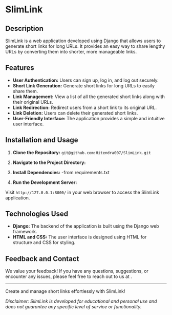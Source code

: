 # SlimLink

## Description

SlimLink is a web application developed using Django that allows users to generate short links for long URLs. It provides an easy way to share lengthy URLs by converting them into shorter, more manageable links.

## Features

- **User Authentication:** Users can sign up, log in, and log out securely.
- **Short Link Generation:** Generate short links for long URLs to easily share them.
- **Link Management:** View a list of all the generated short links along with their original URLs.
- **Link Redirection:** Redirect users from a short link to its original URL.
- **Link Deletion:** Users can delete their generated short links.
- **User-Friendly Interface:** The application provides a simple and intuitive user interface.

## Installation and Usage

1. **Clone the Repository:**
    `git@github.com:Hitendra007/SlimLink.git`
   
2. **Navigate to the Project Directory:**

3. **Install Dependencies:**
   -from requirements.txt

4. **Run the Development Server:**

Visit `http://127.0.0.1:8000/` in your web browser to access the SlimLink application.

## Technologies Used

- **Django:** The backend of the application is built using the Django web framework.
- **HTML and CSS:** The user interface is designed using HTML for structure and CSS for styling.

## Feedback and Contact

We value your feedback! If you have any questions, suggestions, or encounter any issues, please feel free to reach out to us at .

---

Create and manage short links effortlessly with SlimLink!

*Disclaimer: SlimLink is developed for educational and personal use and does not guarantee any specific level of service or functionality.*

